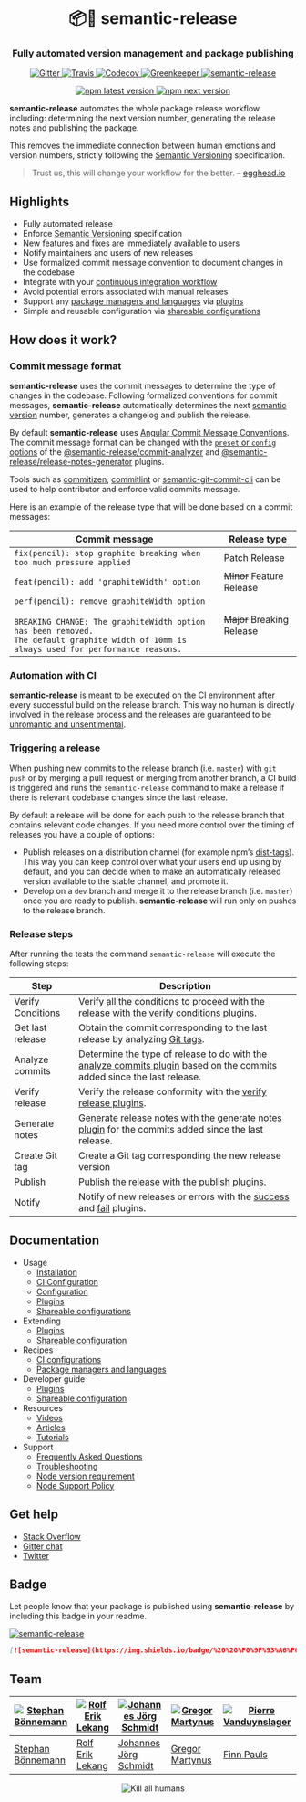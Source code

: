 <h1 align="center" style="border-bottom: none;">📦🚀 semantic-release</h1>
<h3 align="center">Fully automated version management and package publishing</h3>
<p align="center">
  <a href="https://gitter.im/semantic-release/semantic-release">
    <img alt="Gitter" src="https://badges.gitter.im/semantic-release/semantic-release.svg">
  </a>
  <a href="https://travis-ci.org/semantic-release/semantic-release">
    <img alt="Travis" src="https://img.shields.io/travis/semantic-release/semantic-release/caribou.svg">
  </a>
  <a href="https://codecov.io/gh/semantic-release/semantic-release">
    <img alt="Codecov" src="https://img.shields.io/codecov/c/github/semantic-release/semantic-release/caribou.svg">
  </a>
  <a href="https://greenkeeper.io">
    <img alt="Greenkeeper" src="https://badges.greenkeeper.io/semantic-release/semantic-release.svg">
  </a>
  <a href="#badge">
    <img alt="semantic-release" src="https://img.shields.io/badge/%20%20%F0%9F%93%A6%F0%9F%9A%80-semantic--release-e10079.svg">
  </a>
</p>
<p align="center">
  <a href="https://www.npmjs.com/package/semantic-release">
    <img alt="npm latest version" src="https://img.shields.io/npm/v/semantic-release/latest.svg">
  </a>
  <a href="https://www.npmjs.com/package/semantic-release">
    <img alt="npm next version" src="https://img.shields.io/npm/v/semantic-release/next.svg">
  </a>
</p>

**semantic-release** automates the whole package release workflow including: determining the next version number, generating the release notes and publishing the package.

This removes the immediate connection between human emotions and version numbers, strictly following the [Semantic Versioning](http://semver.org) specification.

> Trust us, this will change your workflow for the better. – [egghead.io](https://egghead.io/lessons/javascript-how-to-write-a-javascript-library-automating-releases-with-semantic-release)

## Highlights

- Fully automated release
- Enforce [Semantic Versioning](https://semver.org) specification
- New features and fixes are immediately available to users
- Notify maintainers and users of new releases
- Use formalized commit message convention to document changes in the codebase
- Integrate with your [continuous integration workflow](docs/recipes/README.md#ci-configurations)
- Avoid potential errors associated with manual releases
- Support any [package managers and languages](docs/recipes/README.md#package-managers-and-languages) via [plugins](docs/usage/plugins.md)
- Simple and reusable configuration via [shareable configurations](docs/usage/shareable-configurations.md)

## How does it work?

### Commit message format

**semantic-release** uses the commit messages to determine the type of changes in the codebase. Following formalized conventions for commit messages, **semantic-release** automatically determines the next [semantic version](https://semver.org) number, generates a changelog and publish the release.

By default **semantic-release** uses [Angular Commit Message Conventions](https://github.com/angular/angular.js/blob/master/DEVELOPERS.md#-git-commit-guidelines). The commit message format can be changed with the [`preset` or `config` options](docs/usage/configuration.md#options) of the [@semantic-release/commit-analyzer](https://github.com/semantic-release/commit-analyzer#options) and [@semantic-release/release-notes-generator](https://github.com/semantic-release/release-notes-generator#options) plugins.

Tools such as [commitizen](https://github.com/commitizen/cz-cli), [commitlint](https://github.com/marionebl/commitlint) or [semantic-git-commit-cli](https://github.com/JPeer264/node-semantic-git-commit-cli) can be used to help contributor and enforce valid commits message.

Here is an example of the release type that will be done based on a commit messages:

| Commit message                                                                                                                                                                                   | Release type               |
|--------------------------------------------------------------------------------------------------------------------------------------------------------------------------------------------------|----------------------------|
| `fix(pencil): stop graphite breaking when too much pressure applied`                                                                                                                             | Patch Release              |
| `feat(pencil): add 'graphiteWidth' option`                                                                                                                                                       | ~~Minor~~ Feature Release  |
| `perf(pencil): remove graphiteWidth option`<br><br>`BREAKING CHANGE: The graphiteWidth option has been removed.`<br>`The default graphite width of 10mm is always used for performance reasons.` | ~~Major~~ Breaking Release |

### Automation with CI

**semantic-release** is meant to be executed on the CI environment after every successful build on the release branch. This way no human is directly involved in the release process and the releases are guaranteed to be [unromantic and unsentimental](http://sentimentalversioning.org).

### Triggering a release

When pushing new commits to the release branch (i.e. `master`) with `git push` or by merging a pull request or merging from another branch, a CI build is triggered and runs the `semantic-release` command to make a release if there is relevant codebase changes since the last release.

By default a release will be done for each push to the release branch that contains relevant code changes. If you need more control over the timing of releases you have a couple of options:
- Publish releases on a distribution channel (for example npm’s [dist-tags](https://docs.npmjs.com/cli/dist-tag)). This way you can keep control over what your users end up using by default, and you can decide when to make an automatically released version available to the stable channel, and promote it.
- Develop on a `dev` branch and merge it to the release branch (i.e. `master`) once you are ready to publish. **semantic-release** will run only on pushes to the release branch.

### Release steps

After running the tests the command `semantic-release` will execute the following steps:

| Step              | Description                                                                                                                                                           |
|-------------------|-----------------------------------------------------------------------------------------------------------------------------------------------------------------------|
| Verify Conditions | Verify all the conditions to proceed with the release with the [verify conditions plugins](docs/usage/plugins.md#verifyconditions-plugin).                            |
| Get last release  | Obtain the commit corresponding to the last release by analyzing [Git tags](https://git-scm.com/book/en/v2/Git-Basics-Tagging).                                       |
| Analyze commits   | Determine the type of release to do with the [analyze commits plugin](docs/usage/plugins.md#analyzecommits-plugin) based on the commits added since the last release. |
| Verify release    | Verify the release conformity with the [verify release plugins](docs/usage/plugins.md#verifyrelease-plugin).                                                          |
| Generate notes    | Generate release notes with the [generate notes plugin](docs/usage/plugins.md#generatenotes-plugin) for the commits added since the last release.                     |
| Create Git tag    | Create a Git tag corresponding the new release version                                                                                                                |
| Publish           | Publish the release with the [publish plugins](docs/usage/plugins.md#publish-plugin).                                                                                 |
| Notify            | Notify of new releases or errors with the [success](docs/usage/plugins.md#success-plugin) and [fail](docs/usage/plugins.md#fail-plugin) plugins.                      |

## Documentation

- Usage
  - [Installation](docs/usage/installation.md#installation)
  - [CI Configuration](docs/usage/ci-configuration.md#ci-configuration)
  - [Configuration](docs/usage/configuration.md#configuration)
  - [Plugins](docs/usage/plugins.md)
  - [Shareable configurations](docs/usage/shareable-configurations.md)
- Extending
  - [Plugins](docs/extending/plugins-list.md)
  - [Shareable configuration](docs/extending/shareable-configurations-list.md)
- Recipes
  - [CI configurations](docs/recipes/README.md)
  - [Package managers and languages](docs/recipes/README.md)
- Developer guide
  - [Plugins](docs/developer-guide/plugin.md)
  - [Shareable configuration](docs/developer-guide/shareable-configuration.md)
- Resources
  - [Videos](docs/resources.md#videos)
  - [Articles](docs/resources.md#articles)
  - [Tutorials](docs/resources.md#tutorials)
- Support
  - [Frequently Asked Questions](docs/support/FAQ.md)
  - [Troubleshooting](docs/support/troubleshooting.md)
  - [Node version requirement](docs/support/node-version.md)
  - [Node Support Policy](docs/support/node-support-policy.md)

## Get help

- [Stack Overflow](https://stackoverflow.com/questions/tagged/semantic-release)
- [Gitter chat](https://gitter.im/semantic-release/semantic-release)
- [Twitter](https://twitter.com/SemanticRelease)

## Badge

Let people know that your package is published using **semantic-release** by including this badge in your readme.

[![semantic-release](https://img.shields.io/badge/%20%20%F0%9F%93%A6%F0%9F%9A%80-semantic--release-e10079.svg)](https://github.com/semantic-release/semantic-release)

```md
[![semantic-release](https://img.shields.io/badge/%20%20%F0%9F%93%A6%F0%9F%9A%80-semantic--release-e10079.svg)](https://github.com/semantic-release/semantic-release)
```

## Team

| [![Stephan Bönnemann](https://github.com/boennemann.png?size=100)](https://github.com/boennemann) | [![Rolf Erik Lekang](https://github.com/relekang.png?size=100)](https://github.com/relekang) | [![Johannes Jörg Schmidt](https://github.com/jo.png?size=100)](https://github.com/jo) | [![Gregor Martynus](https://github.com/gr2m.png?size=100)](https://github.com/gr2m) | [![Pierre Vanduynslager](https://github.com/finnp.png?size=100)](https://github.com/finnp) | [![Pierre Vanduynslager](https://github.com/pvdlg.png?size=100)](https://github.com/pvdlg) | [![Christoph Witzko](https://github.com/christophwitzko.png?size=100)](https://github.com/christophwitzko) |
|---------------------------------------------------------------------------------------------------|----------------------------------------------------------------------------------------------|---------------------------------------------------------------------------------------|-------------------------------------------------------------------------------------|--------------------------------------------------------------------------------------------|--------------------------------------------------------------------------------------------|------------------------------------------------------------------------------------------------------------|
| [Stephan Bönnemann](https://github.com/boennemann)                                                | [Rolf Erik Lekang](https://github.com/relekang)                                              | [Johannes Jörg Schmidt](https://github.com/jo)                                        | [Gregor Martynus](https://github.com/gr2m)                                          | [Finn Pauls](https://github.com/finnp)                                                     | [Pierre Vanduynslager](https://github.com/pvdlg)                                           | [Christoph Witzko](https://github.com/christophwitzko)                                                     |

<p align="center">
  <img alt="Kill all humans" src="media/bender.png">
</p>

